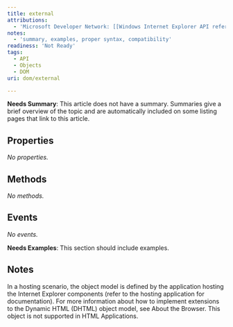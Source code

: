 ```yaml
---
title: external
attributions:
  - 'Microsoft Developer Network: [[Windows Internet Explorer API reference](http://msdn.microsoft.com/en-us/library/ie/hh828809%28v=vs.85%29.aspx) Article]'
notes:
  - 'summary, examples, proper syntax, compatibility'
readiness: 'Not Ready'
tags:
  - API
  - Objects
  - DOM
uri: dom/external

---
```

**Needs Summary**: This article does not have a summary. Summaries give a brief overview of the topic and are automatically included on some listing pages that link to this article.

## <span>Properties</span>

*No properties.*

## <span>Methods</span>

*No methods.*

## <span>Events</span>

*No events.*

**Needs Examples**: This section should include examples.

## <span>Notes</span>

In a hosting scenario, the object model is defined by the application hosting the Internet Explorer components (refer to the hosting application for documentation). For more information about how to implement extensions to the Dynamic HTML (DHTML) object model, see About the Browser. This object is not supported in HTML Applications.